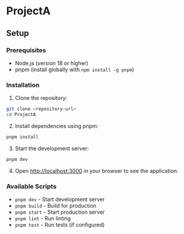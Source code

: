 # ProjectA

## Setup

### Prerequisites

- Node.js (version 18 or higher)
- pnpm (install globally with `npm install -g pnpm`)

### Installation

1. Clone the repository:

```bash
git clone <repository-url>
cd ProjectA
```

2. Install dependencies using pnpm:

```bash
pnpm install
```

3. Start the development server:

```bash
pnpm dev
```

4. Open [http://localhost:3000](http://localhost:3000) in your browser to see the application.

### Available Scripts

- `pnpm dev` - Start development server
- `pnpm build` - Build for production
- `pnpm start` - Start production server
- `pnpm lint` - Run linting
- `pnpm test` - Run tests (if configured)
